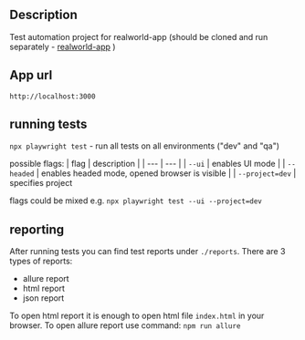 ## Description

Test automation project for realworld-app
(should be cloned and run separately -
[realworld-app](https://github.com/MarcinZyrkowski/realworld-app) )

## App url

`http://localhost:3000`

## running tests

`npx playwright test` - run all tests on all environments ("dev" and "qa")

possible flags:
| flag | description |
| --- | --- |
| `--ui` | enables UI mode |
| `--headed` | enables headed mode, opened browser is visible |
| `--project=dev` | specifies project

flags could be mixed e.g.
`npx playwright test --ui --project=dev`

## reporting
After running tests you can find test reports under `./reports`. There are 3 types of reports:
- allure report
- html report
- json report

To open html report it is enough to open html file `index.html` in your browser.
To open allure report use command:
`npm run allure`
